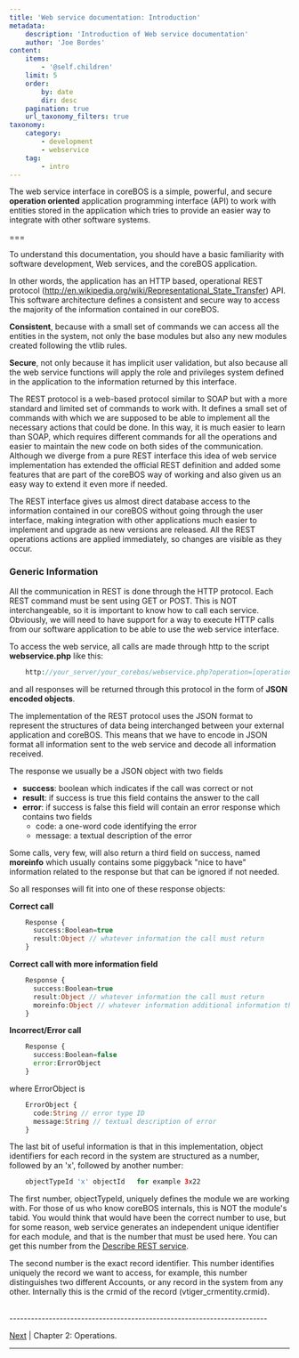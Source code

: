 ```yaml
---
title: 'Web service documentation: Introduction'
metadata:
    description: 'Introduction of Web service documentation'
    author: 'Joe Bordes'
content:
    items:
        - '@self.children'
    limit: 5
    order:
        by: date
        dir: desc
    pagination: true
    url_taxonomy_filters: true
taxonomy:
    category:
        - development
        - webservice
    tag:
        - intro
---
```


The web service interface in coreBOS is a simple, powerful, and secure **operation oriented** application programming interface (API) to work with entities stored in the application which tries to provide an easier way to integrate with other software systems.

===

To understand this documentation, you should have a basic familiarity with software development, Web services, and the coreBOS application.

In other words, the application has an HTTP based, operational REST protocol (<http://en.wikipedia.org/wiki/Representational_State_Transfer>) API. This software architecture defines a consistent and secure way to access the majority of the information contained in our coreBOS.

**Consistent**, because with a small set of commands we can access all the entities in the system, not only the base modules but also any new modules created following the vtlib rules.

**Secure**, not only because it has implicit user validation, but also because all the web service functions will apply the role and privileges system defined in the application to the information returned by this interface.

The REST protocol is a web-based protocol similar to SOAP but with a more standard and limited set of commands to work with. It defines a small set of commands with which we are supposed to be able to implement all the necessary actions that could be done. In this way, it is much easier to learn than SOAP, which requires different commands for all the operations and easier to maintain the new code on both sides of the communication. Although we diverge from a pure REST interface this idea of web service implementation has extended the official REST definition and added some features that are part of the coreBOS way of working and also given us an easy way to extend it even more if needed.

The REST interface gives us almost direct database access to the information contained in our coreBOS without going through the user interface, making integration with other applications much easier to implement and upgrade as new versions are released. All the REST operations actions are applied immediately, so changes are visible as they occur.

### Generic Information

All the communication in REST is done through the HTTP protocol. Each REST command must be sent using GET or POST. This is NOT interchangeable, so it is important to know how to call each service. Obviously, we will need to have support for a way to execute HTTP calls from our software application to be able to use the web service interface.

To access the web service, all calls are made through http to the script **webservice.php** like this:

```php
    http://your_server/your_corebos/webservice.php?operation=[operation]&sessionName=[sessionname]&[operation parameters]
```

and all responses will be returned through this protocol in the form of **JSON encoded objects**.

The implementation of the REST protocol uses the JSON format to represent the structures of data being interchanged between your external application and coreBOS. This means that we have to encode in JSON format all information sent to the web service and decode all information received.

The response we usually be a JSON object with two fields

- **success**: boolean which indicates if the call was correct or not
- **result**: if success is true this field contains the answer to the call
- **error**: if success is false this field will contain an error response which contains two fields
  - code: a one-word code identifying the error
  - message: a textual description of the error

Some calls, very few, will also return a third field on success, named **moreinfo** which usually contains some piggyback "nice to have" information related to the response but that can be ignored if not needed.

So all responses will fit into one of these response objects:

**Correct call**

```php
    Response {
      success:Boolean=true
      result:Object // whatever information the call must return
    }
```
**Correct call with more information field**

```php
    Response {
      success:Boolean=true
      result:Object // whatever information the call must return
      moreinfo:Object // whatever information additional information the call must return
    }
```
**Incorrect/Error call**

```php
    Response {
      success:Boolean=false
      error:ErrorObject
    }
```

where ErrorObject is

```php
    ErrorObject {
      code:String // error type ID
      message:String // textual description of error
    }
```

The last bit of useful information is that in this implementation, object identifiers for each record in the system are structured as a number, followed by an 'x', followed by another number:

```php
    objectTypeId 'x' objectId   for example 3x22
```

The first number, objectTypeId, uniquely defines the module we are working with. For those of us who know coreBOS internals, this is NOT the module's tabid. You would think that would have been the correct number to use, but for some reason, web service generates an independent unique identifier for each module, and that is the number that must be used here. You can get this number from the [Describe REST service](../../08.methodreference).

The second number is the exact record identifier. This number identifies uniquely the record we want to access, for example, this number distinguishes two different Accounts, or any record in the system from any other. Internally this is the crmid of the record (vtiger\_crmentity.crmid).

<br>
------------------------------------------------------------------------

[Next](../08.ops) | Chapter 2: Operations.

------------------------------------------------------------------------